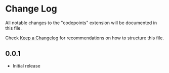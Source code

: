 # Change Log

All notable changes to the "codepoints" extension will be documented in this file.

Check [Keep a Changelog](http://keepachangelog.com/) for recommendations on how to structure this file.

## 0.0.1

- Initial release